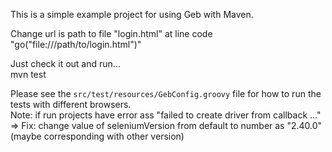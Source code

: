 This is a simple example project for using Geb with Maven.  

Change url is path to file "login.html" at line code "go("file:///path/to/login.html")"  

Just check it out and run…  
    mvn test  

Please see the `src/test/resources/GebConfig.groovy` file for how to run the tests with different browsers.  
Note: if run projects have error ass "failed to create driver from callback ..."  
  => Fix: change value of seleniumVersion from default to number as "2.40.0" (maybe corresponding with other version)

